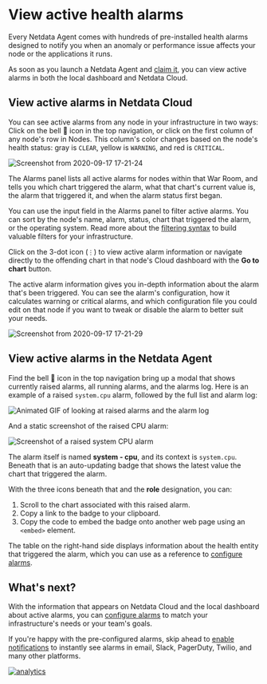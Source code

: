 <!--
title: "View active health alarms"
description: "View active alarms and their rich data to discover and resolved anomalies and performance issue across your infrastructure."
custom_edit_url: https://github.com/netdata/netdata/edit/master/docs/monitor/view-active-alarms.md
-->

# View active health alarms

Every Netdata Agent comes with hundreds of pre-installed health alarms designed to notify you when an anomaly or
performance issue affects your node or the applications it runs.

As soon as you launch a Netdata Agent and [claim it](/docs/get/README.md#claim-your-node-on-netdata-cloud), you can view
active alarms in both the local dashboard and Netdata Cloud.

## View active alarms in Netdata Cloud

You can see active alarms from any node in your infrastructure in two ways: Click on the bell 🔔 icon in the top
navigation, or click on the first column of any node's row in Nodes. This column's color changes based on the node's
health status: gray is `CLEAR`, yellow is `WARNING`, and red is `CRITICAL`.

![Screenshot from 2020-09-17
17-21-24](https://user-images.githubusercontent.com/1153921/93541137-70761f00-f90a-11ea-89ef-7948c6213200.png)

The Alarms panel lists all active alarms for nodes within that War Room, and tells you which chart triggered the alarm,
what that chart's current value is, the alarm that triggered it, and when the alarm status first began.

You can use the input field in the Alarms panel to filter active alarms. You can sort by the node's name, alarm, status,
chart that triggered the alarm, or the operating system. Read more about the [filtering
syntax](/docs/visualize/view-all-nodes.md#filter-and-group-your-infrastructure) to build valuable filters for your
infrastructure.

Click on the 3-dot icon (`⋮`) to view active alarm information or navigate directly to the offending chart in that
node's Cloud dashboard with the **Go to chart** button.

The active alarm information gives you in-depth information about the alarm that's been triggered. You can see the
alarm's configuration, how it calculates warning or critical alarms, and which configuration file you could edit on that
node if you want to tweak or disable the alarm to better suit your needs.

![Screenshot from 2020-09-17
17-21-29](https://user-images.githubusercontent.com/1153921/93541139-710eb580-f90a-11ea-809d-25afe1270108.png)

## View active alarms in the Netdata Agent

Find the bell 🔔 icon in the top navigation bring up a modal that shows currently raised alarms, all running alarms, and
the alarms log. Here is an example of a raised `system.cpu` alarm, followed by the full list and alarm log:

![Animated GIF of looking at raised alarms and the alarm
log](https://user-images.githubusercontent.com/1153921/80842482-8c289500-8bb6-11ea-9791-600cfdbe82ce.gif)

And a static screenshot of the raised CPU alarm: 

![Screenshot of a raised system CPU
alarm](https://user-images.githubusercontent.com/1153921/80842330-2dfbb200-8bb6-11ea-8147-3cd366eb0f37.png)

The alarm itself is named **system - cpu**, and its context is `system.cpu`. Beneath that is an auto-updating badge that
shows the latest value the chart that triggered the alarm.

With the three icons beneath that and the **role** designation, you can:

1.  Scroll to the chart associated with this raised alarm.
2.  Copy a link to the badge to your clipboard.
3.  Copy the code to embed the badge onto another web page using an `<embed>` element.

The table on the right-hand side displays information about the health entity that triggered the alarm, which you can
use as a reference to [configure alarms](/docs/monitor/configure-alarms.md).

## What's next?

With the information that appears on Netdata Cloud and the local dashboard about active alarms, you can [configure
alarms](/docs/monitor/configure-alarms.md) to match your infrastructure's needs or your team's goals.

If you're happy with the pre-configured alarms, skip ahead to [enable
notifications](/docs/monitor/enable-notifications.md) to instantly see alarms in email, Slack, PagerDuty, Twilio, and
many other platforms.

[![analytics](https://www.google-analytics.com/collect?v=1&aip=1&t=pageview&_s=1&ds=github&dr=https%3A%2F%2Fgithub.com%2Fnetdata%2Fnetdata&dl=https%3A%2F%2Fmy-netdata.io%2Fgithub%2Fdocs%2Fmonitor%2Fview-active-alarms&_u=MAC~&cid=5792dfd7-8dc4-476b-af31-da2fdb9f93d2&tid=UA-64295674-3)](<>)
